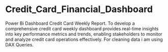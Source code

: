 # Credit_Card_Financial_Dashboard
Power Bi Dashboard
Credit Card Weekly Report.
To develop a comprehensive credit card weekly dashboard provides real-time insights into key performance metrics and trends, enabling stakeholders to monitor and analyze credit card operations effectively.
For cleaning data i am using DAX Queries.
